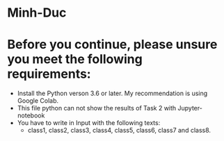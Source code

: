 # Minh-Duc

# Before you continue, please unsure you meet the following requirements:
  * Install the Python verson 3.6 or later. My recommendation is using Google Colab.
  * This file python can not show the results of Task 2 with Jupyter-notebook
  * You have to write in Input with the following texts:
       * class1, class2, class3, class4, class5, class6, class7 and class8.
